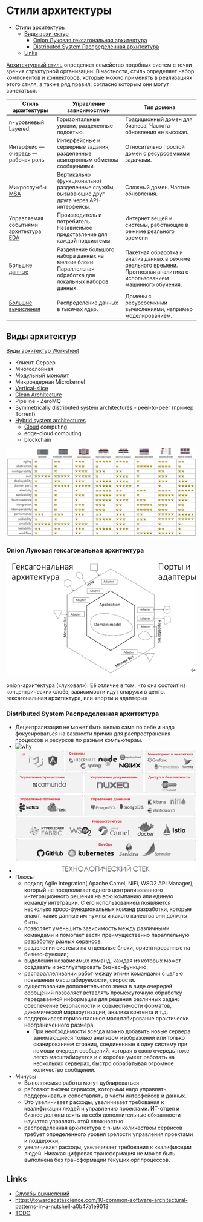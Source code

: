# Стили архитектуры

- [Стили архитектуры](#стили-архитектуры)
  - [Виды архитектур](#виды-архитектур)
    - [Onion Луковая гексагональная архитектура](#onion-луковая-гексагональная-архитектура)
    - [Distributed System Распределенная архитектура](#distributed-system-распределенная-архитектура)
  - [Links](#links)

[Архитектурный стиль](https://docs.microsoft.com/ru-ru/azure/architecture/guide/architecture-styles/) определяет семейство подобных систем с точки зрения структурной организации. В частности, стиль определяет набор компонентов и коннекторов, которые можно применять в реализациях этого стиля, а также ряд правил, согласно которым они могут сочетаться.

| Стиль архитектуры | Управление зависимостями | Тип домена |
| -- | -- | -- |
| n-уровневый Layered | Горизонтальные уровни, разделенные подсетью. | Традиционный домен для бизнеса. Частота обновления не высокая. |
| Интерфейс — очередь — рабочая роль | Интерфейсные и серверные задания, разделенные асинхронным обменом сообщениями. | Относительно простой домен с ресурсоемкими задачами. |
| Микрослужбы [MSA](style/msa.md) | Вертикально (функционально) разделенные службы, вызывающие друг друга через API-интерфейсы. | Сложный домен. Частые обновления. |
| Управляемая событиями архитектура [EDA](style/eda.md) | Производитель и потребитель. Независимое представление для каждой подсистемы. | Интернет вещей и системы, работающие в режиме реального времени |
| [Большие данные](style/bigdata.md) | Разделение большого набора данных на мелкие блоки. Параллельная обработка для локальных наборов данных. | Пакетная обработка и анализ данных в режиме реального времени. Прогнозная аналитика с использованием машинного обучения. |
| [Большие вычисления](https://docs.microsoft.com/ru-ru/azure/architecture/guide/architecture-styles/big-compute) | Распределение данных в тысячах ядер. | Домены с ресурсоемкими вычислениями, например моделированием. |

## Виды архитектур

[Виды архитектур Worksheet](https://www.developertoarchitect.com/downloads/worksheets.html)

  - Клиент-Сервер
  - Многослойная
  - [Модульный монолит](style/monolit.md)
  - Микроядерная Microkernel
  - [Vertical-slice](https://headspring.com/2019/11/05/why-vertical-slice-architecture-is-better/)
  - [Clean Architecture](pattern/clean.architecture.md)
  - Pipeline - ZeroMQ
  - Symmetrically distributed system architectures - peer-to-peer (пример Torrent)
  - [Hybrid system architectures](https://apolomodov.medium.com/coa-distributed-systems-4th-ed-2-architecture-af563b2332bd)
    - [Cloud](style/cloud.md) computing
    - edge-cloud computing
    - blockchain

![Стили-НФТ Марк Ричардс](../img/arch/arch_style-ility.jpg)

### Onion Луковая гексагональная архитектура

![onion](../img/arch/onionarch.png)

onion-архитектура («луковая»). Её отличие в том, что она состоит из концентрических слоёв, зависимости идут снаружи в центр.
гексагональная архитектура, или «порты и адаптеры»

### Distributed System Распределенная архитектура

- Децентрализация не может быть целью сама по себе и надо фокусироваться на важности причин для распространения процессов и ресурсов по разным компьютерам.
- ![why](https://miro.medium.com/v2/resize:fit:828/format:webp/1*-RrriLV9zakR-63V-PFKyg.jpeg)
- ![distrib tech](../img/arch/distribarch_tech.png)
- Плюсы
  - подход Agile Integration( Apache Camel, NiFi, WSO2 API Manager), который не предполагает одного централизованного интеграционного решения на всю компанию или единую команду интеграции. С его использованием появляется несколько кросс-функциональных команд разработки, которые знают, какие данные им нужны и какого качества они должны быть.
  - позволяет уменьшить зависимость между различными командами и помогает вести преимущественно параллельную разработку разных сервисов.
  - разделении системы на отдельные блоки, ориентированные на бизнес-функции;
  - выделении независимых команд, каждая из которых может создавать и эксплуатировать бизнес-функцию;
  - распараллеливании работ между этими командами с целью повышения масштабируемости, скорости.
  - существование дополнительного звена в виде очередей сообщений позволяет вставлять промежуточную обработку передаваемой информации для решения различных задач: обеспечение безопасности и совместимости форматов, динамической маршрутизации, анализа контента и т.д.
  - поддерживает горизонтальное масштабирование практически неограниченного размера.
    - При необходимости всегда можно добавить новые сервера занимающиеся только анализом изображений или только сканированием страниц, соединенные в одну систему при помощи очереди сообщений, которая в свою очередь тоже легко масштабируется и с коробки умеет работать на нескольких серверах, быстро обрабатывая огромное количество сообщений.
- Минусы
  - Выполняемые работы могут дублироваться
  - работают тысячи сервисов, которыми надо управлять, поддерживать и сопоставлять в части интерфейсов и данных.
  - Это увеличивает расходы, увеличивает требования к квалификации людей и управлению проектами. ИТ-отдел и бизнес должны взять на себя дополнительные обязанности научатся управлять этой сложностью
  - распределенная архитектура с n-ым количеством сервисов требует определенного уровня зрелости управления проектами и поддержки,
  - увеличивает расходы, увеличивает требования к квалификации людей. Никакая цифровая трансформация не может быть выполнена без трансформации текущих орг.процессов.

## Links

- [Службы вычислений](https://docs.microsoft.com/ru-ru/azure/architecture/guide/technology-choices/compute-decision-tree)
- https://towardsdatascience.com/10-common-software-architectural-patterns-in-a-nutshell-a0b47a1e9013
- [TODO](https://github.com/Sairyss/distributed-systems-topics)